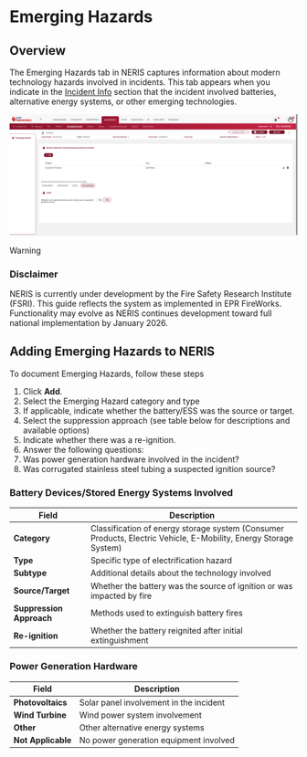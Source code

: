 # Emerging Hazards

## Overview

The Emerging Hazards tab in NERIS captures information about modern technology hazards involved in incidents. This tab appears when you indicate in the [Incident Info](../../neris-incident-reporting/incident-info/incident-types.md) section that the incident involved batteries, alternative energy systems, or other emerging technologies.

![image-20250410-180652.png](./attachments/image-20250410-180652.png)

> [!WARNING]
> ### **Disclaimer**
> NERIS is currently under development by the Fire Safety Research Institute (FSRI). This guide reflects the system as implemented in EPR FireWorks. Functionality may evolve as NERIS continues development toward full national implementation by January 2026.

## Adding Emerging Hazards to NERIS

To document Emerging Hazards, follow these steps

1. Click **Add**.
2. Select the Emerging Hazard category and type
3. If applicable, indicate whether the battery/ESS was the source or target.
4. Select the suppression approach (see table below for descriptions and available options)
5. Indicate whether there was a re-ignition.
6. Answer the following questions:
1.   Was power generation hardware involved in the incident?
2.   Was corrugated stainless steel tubing a suspected ignition source?

### Battery Devices/Stored Energy Systems Involved

| Field | Description |
| --- | --- |
| **Category** | Classification of energy storage system (Consumer Products, Electric Vehicle, E-Mobility, Energy Storage System) |
| **Type** | Specific type of electrification hazard |
| **Subtype** | Additional details about the technology involved |
| **Source/Target** | Whether the battery was the source of ignition or was impacted by fire |
| **Suppression Approach** | Methods used to extinguish battery fires |
| **Re-ignition** | Whether the battery reignited after initial extinguishment |

### Power Generation Hardware

| **Field** | **Description** |
| --- | --- |
| **Photovoltaics** | Solar panel involvement in the incident |
| **Wind Turbine** | Wind power system involvement |
| **Other** | Other alternative energy systems |
| **Not Applicable** | No power generation equipment involved |